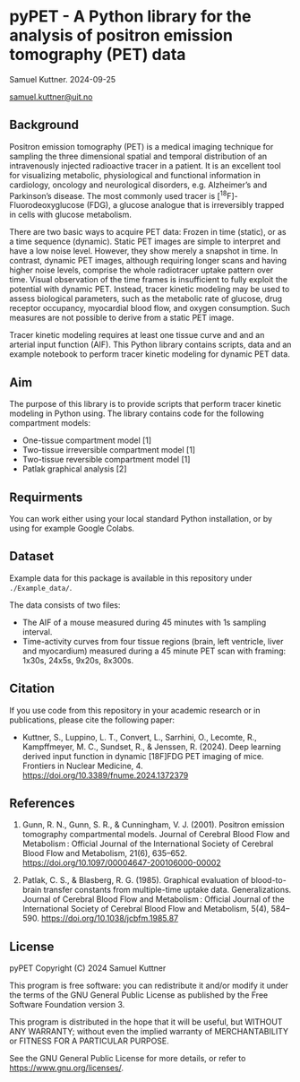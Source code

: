 # pyPET - A Python library for the analysis of positron emission tomography (PET) data

Samuel Kuttner. 2024-09-25

samuel.kuttner@uit.no

## Background
Positron emission tomography (PET) is a medical imaging technique for sampling the three dimensional spatial and temporal distribution of an intravenously injected radioactive tracer in a patient. 
It is an excellent tool for visualizing metabolic, physiological and functional information in cardiology, oncology and neurological disorders, e.g. Alzheimer’s and Parkinson’s disease. 
The most commonly used tracer is [<sup>18</sup>F]-Fluorodeoxyglucose (FDG), a glucose analogue that is irreversibly trapped in cells with glucose metabolism. 

There are two basic ways to acquire PET data: Frozen in time (static), or as a time sequence (dynamic). Static PET images are simple to interpret and have a low noise level. However, they show merely a snapshot in time. 
In contrast, dynamic PET images, although requiring longer scans and having higher noise levels, comprise the whole radiotracer uptake pattern over time. 
Visual observation of the time frames is insufficient to fully exploit the potential with dynamic PET. Instead, tracer kinetic modeling may be used to assess biological parameters, such as the metabolic rate of glucose, drug receptor occupancy, myocardial blood flow, and oxygen consumption. 
Such measures are not possible to derive from a static PET image. 

Tracer kinetic modeling requires at least one tissue curve and and an arterial input function (AIF). 
This Python library contains scripts, data and an example notebook to perform tracer kinetic modeling for dynamic PET data.

## Aim
The purpose of this library is to provide scripts that perform tracer kinetic modeling in Python using. The library contains code for the following compartment models:
- One-tissue compartment model [1]
- Two-tissue irreversible compartment model [1]
- Two-tissue reversible compartment model [1]
- Patlak graphical analysis [2]

## Requirments
You can work either using your local standard Python installation, or by using for example Google Colabs.

## Dataset

Example data for this package is available in this repository under `./Example_data/`.
  
The data consists of two files:
- The AIF of a mouse measured during 45 minutes with 1s sampling interval.
- Time-activity curves from four tissue regions (brain, left ventricle, liver and myocardium) measured during a 45 minute PET scan with framing: 1x30s, 24x5s, 9x20s, 8x300s.

## Citation
If you use code from this repository in your academic research or in publications, please cite the following paper:

- Kuttner, S., Luppino, L. T., Convert, L., Sarrhini, O., Lecomte, R., Kampffmeyer, M. C., Sundset, R., & Jenssen, R. (2024). Deep learning derived input function in dynamic [18F]FDG PET imaging of mice. Frontiers in Nuclear Medicine, 4. https://doi.org/10.3389/fnume.2024.1372379

## References

1. Gunn, R. N., Gunn, S. R., & Cunningham, V. J. (2001). Positron emission tomography compartmental models. Journal of Cerebral Blood Flow and Metabolism : Official Journal of the International Society of Cerebral Blood Flow and Metabolism, 21(6), 635–652. https://doi.org/10.1097/00004647-200106000-00002

2. Patlak, C. S., & Blasberg, R. G. (1985). Graphical evaluation of blood-to-brain transfer constants from multiple-time uptake data. Generalizations. Journal of Cerebral Blood Flow and Metabolism : Official Journal of the International Society of Cerebral Blood Flow and Metabolism, 5(4), 584–590. https://doi.org/10.1038/jcbfm.1985.87

## License

pyPET
Copyright (C) 2024  Samuel Kuttner 

This program is free software: you can redistribute it and/or modify it under the terms of the GNU General Public License as published by the Free Software Foundation version 3. 

This program is distributed in the hope that it will be useful, but WITHOUT ANY WARRANTY; without even the implied warranty of MERCHANTABILITY or FITNESS FOR A PARTICULAR PURPOSE.  

See the GNU General Public License for more details, or refer to <https://www.gnu.org/licenses/>.
